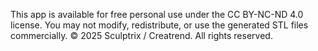 This app is available for free personal use under the CC BY-NC-ND 4.0 license. You may not modify, redistribute, or use the generated STL files commercially. © 2025 Sculptrix / Creatrend. All rights reserved.
